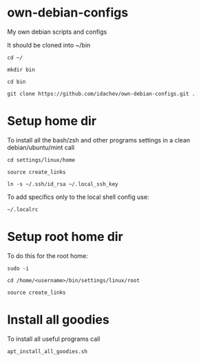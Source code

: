 # own-debian-configs
My own debian scripts and configs

It should be cloned into ~/bin
```
cd ~/

mkdir bin

cd bin

git clone https://github.com/idachev/own-debian-configs.git .
```

# Setup home dir
To install all the bash/zsh and other programs settings in a clean debian/ubuntu/mint call
```
cd settings/linux/home

source create_links

ln -s ~/.ssh/id_rsa ~/.local_ssh_key
```

To add specifics only to the local shell config use:
```
~/.localrc
```

# Setup root home dir
To do this for the root home:
```
sudo -i

cd /home/<username>/bin/settings/linux/root

source create_links
```

# Install all goodies
To install all useful programs call
```
apt_install_all_goodies.sh
```
